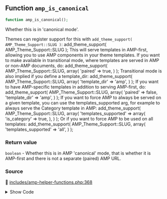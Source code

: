 ## Function `amp_is_canonical`

```php
function amp_is_canonical();
```

Whether this is in &#039;canonical mode&#039;.

Themes can register support for this with `add_theme_support( AMP_Theme_Support::SLUG )`:
      add_theme_support( AMP_Theme_Support::SLUG );
 This will serve templates in AMP-first, allowing you to use AMP components in your theme templates. If you want to make available in transitional mode, where templates are served in AMP or non-AMP documents, do:
      add_theme_support( AMP_Theme_Support::SLUG, array(          &#039;paired&#039; =&gt; true,      ) );
 Transitional mode is also implied if you define a template_dir:
      add_theme_support( AMP_Theme_Support::SLUG, array(          &#039;template_dir&#039; =&gt; &#039;amp&#039;,      ) );
 If you want to have AMP-specific templates in addition to serving AMP-first, do:
      add_theme_support( AMP_Theme_Support::SLUG, array(          &#039;paired&#039;       =&gt; false,          &#039;template_dir&#039; =&gt; &#039;amp&#039;,      ) );
 If you want to force AMP to always be served on a given template, you can use the templates_supported arg, for example to always serve the Category template in AMP:
      add_theme_support( AMP_Theme_Support::SLUG, array(          &#039;templates_supported&#039; =&gt; array(              &#039;is_category&#039; =&gt; true,          ),      ) );
 Or if you want to force AMP to be used on all templates:
      add_theme_support( AMP_Theme_Support::SLUG, array(          &#039;templates_supported&#039; =&gt; &#039;all&#039;,      ) );

### Return value

`boolean` - Whether this is in AMP &#039;canonical&#039; mode, that is whether it is AMP-first and there is not a separate (paired) AMP URL.

### Source

:link: [includes/amp-helper-functions.php:368](/includes/amp-helper-functions.php#L368-L370)

<details>
<summary>Show Code</summary>

```php
function amp_is_canonical() {
	return AMP_Theme_Support::STANDARD_MODE_SLUG === AMP_Options_Manager::get_option( Option::THEME_SUPPORT );
}
```

</details>
